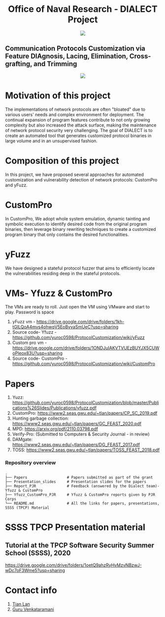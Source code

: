 <h1 align="center">Office of Naval Research - DIALECT Project </h1>
<p align="center">
  <img src="https://user-images.githubusercontent.com/68829206/151707111-784421c8-9567-4d21-9bc5-484aa5b23592.png"/>
</p>

## Communication Protocols Customization via Feature DIAgnosis, Lacing, Elimination, Cross-grafting, and Trimming
<p align="center">
<img src="https://user-images.githubusercontent.com/68829206/151620115-50a76a50-b9cc-4a4d-97af-d911bb4911eb.png"/>
</p>

# Motivation of this project
The implementations of network protocols are often "bloated" due to various users' needs and complex environment for deployment. The continual expansion of program features contribute to not only growing complexity but also increased the attack surface, making the maintenance of network protocol security very challenging. The goal of DIALECT is to create an automated tool that generates customized protocol binaries in large volume and in an unsupervised fashion.

# Composition of this project
In this project, we have proposed several approaches for automated customization and vulnerability detection of network protocols: CustomPro and yFuzz.

# CustomPro
In CustomPro, We adopt whole system emulation, dynamic tainting and symbolic execution to identify desired code from the original program binaries, then leverage binary rewriting techniques to create a customized program binary that only contains the desired functionalities.

# yFuzz
We have designed a stateful protocol fuzzer that aims to efficiently locate the vulnerabilities residing deep in the stateful protocols.

# VMs- Yfuzz & CustomPro
The VMs are ready to roll. Just open the VM using VMware and start to play. 
Password is space

1. yFuzz vm - https://drive.google.com/drive/folders/1kh-tGILQoA4mvs4ohwqV5EoBvvaSmUeC?usp=sharing
2. Source code- Yfuzz - https://github.com/yuroc0598/ProtocolCustomization/wiki/yFuzz
3. Custom pro vm - https://drive.google.com/drive/folders/1ONDJuIAKVTVUEzBUYJX5CUWoPleox83U?usp=sharing 
4. Source code- CustomPro - https://github.com/yuroc0598/ProtocolCustomization/wiki/CustomPro

# Papers
1. Yuzz: https://github.com/yuroc0598/ProtocolCustomization/blob/master/Publications%26Slides/Publications/yfuzz.pdf
2. CustomPro: https://www2.seas.gwu.edu/~tlan/papers/CP_SC_2019.pdf
3. Hunting garbage collection: https://www2.seas.gwu.edu/~tlan/papers/GC_FEAST_2020.pdf
4. MPD: https://arxiv.org/pdf/2110.03798.pdf
5. Verify-Pro:  (Submitted to Computers & Security Journal - in review)
6. DAMgate: https://www2.seas.gwu.edu/~tlan/papers/DG_FEAST_2017.pdf
7. TOSS: https://www2.seas.gwu.edu/~tlan/papers/TOSS_FEAST_2018.pdf

### Repository overview 
    .
    ├── Papers                  # Papers submitted as part of the grant
    ├── Presentation_slides     # Presentation slides for the papers
    ├── Report_PJR              # Feedback (answered by the Dialect team)- Yfuzz & CustomPro
    ├── Yfuzz_CustomPro_PJR     # Yfuzz & CustomPro reports given by PJR Corps
    └── README.md               # All the links for papers, presentations, SSSS (TPCP) Material

# SSSS TPCP Presentation material
##  Tutorial at the TPCP Software Security Summer School (SSSS), 2020
https://drive.google.com/drive/folders/1oetQ9ahzRyHvMzvNBzwJ-wDc7oF3Wme5?usp=sharing

# Contact info
1. [Tian Lan](https://www2.seas.gwu.edu/~tlan/)
2. [Guru Venkataramani](https://www2.seas.gwu.edu/~guruv/)

